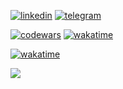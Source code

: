 [![linkedin][linkedin_img]][linkedin]
[![telegram][telegram_img]][telegram]

[![codewars][codewars_img]][codewars]
[![wakatime][wakatime_total_img]][wakatime]

[![wakatime][wakatime_stats_img]][wakatime]

![][github_stats]


[linkedin_img]: https://img.shields.io/badge/linkedin-0077B5.svg?&style=for-the-badge&logo=linkedin&logoColor=white
[telegram_img]: https://img.shields.io/badge/Telegram-2CA5E0.svg?&style=for-the-badge&logo=telegram&logoColor=white
[codewars_img]: https://www.codewars.com/users/umidullo/badges/micro
[wakatime_total_img]: https://wakatime.com/badge/user/02b552c8-e22b-4c64-b2ff-7e68ac0343d2.svg
[wakatime_stats_img]: https://github-readme-stats.vercel.app/api/wakatime?username=umidullo&layout=compact

[linkedin]: https://linkedin.com/in/umidullo
[telegram]: https://t.me/umidullo
[codewars]: https://www.codewars.com/users/umidullo
[wakatime]: https://wakatime.com/@umidullo
[github_stats]: https://github-profile-summary-cards.vercel.app/api/cards/profile-details?username=umidullo&theme=github_dark